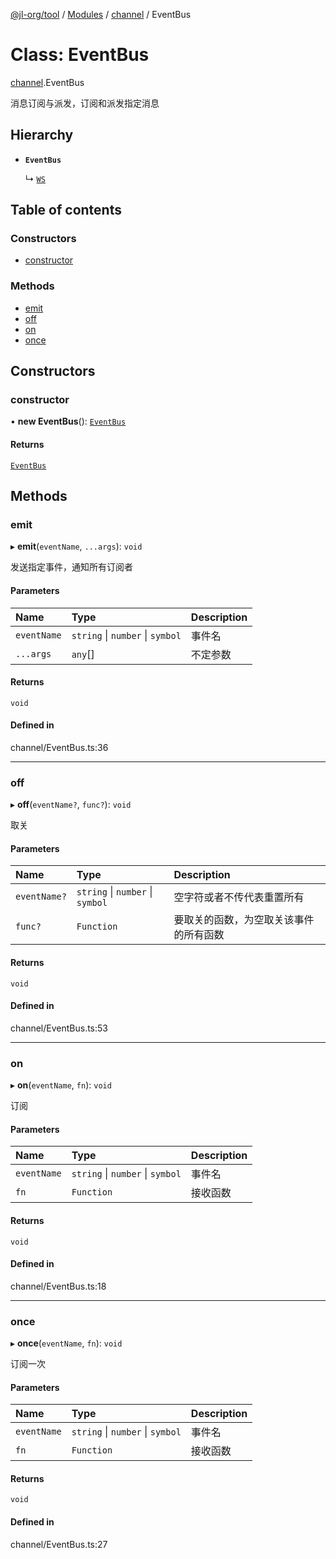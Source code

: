 [@jl-org/tool](../README.md) / [Modules](../modules.md) / [channel](../modules/channel.md) / EventBus

# Class: EventBus

[channel](../modules/channel.md).EventBus

消息订阅与派发，订阅和派发指定消息

## Hierarchy

- **`EventBus`**

  ↳ [`WS`](http.WS.md)

## Table of contents

### Constructors

- [constructor](channel.EventBus.md#constructor)

### Methods

- [emit](channel.EventBus.md#emit)
- [off](channel.EventBus.md#off)
- [on](channel.EventBus.md#on)
- [once](channel.EventBus.md#once)

## Constructors

### constructor

• **new EventBus**(): [`EventBus`](channel.EventBus.md)

#### Returns

[`EventBus`](channel.EventBus.md)

## Methods

### emit

▸ **emit**(`eventName`, `...args`): `void`

发送指定事件，通知所有订阅者

#### Parameters

| Name | Type | Description |
| :------ | :------ | :------ |
| `eventName` | `string` \| `number` \| `symbol` | 事件名 |
| `...args` | `any`[] | 不定参数 |

#### Returns

`void`

#### Defined in

channel/EventBus.ts:36

___

### off

▸ **off**(`eventName?`, `func?`): `void`

取关

#### Parameters

| Name | Type | Description |
| :------ | :------ | :------ |
| `eventName?` | `string` \| `number` \| `symbol` | 空字符或者不传代表重置所有 |
| `func?` | `Function` | 要取关的函数，为空取关该事件的所有函数 |

#### Returns

`void`

#### Defined in

channel/EventBus.ts:53

___

### on

▸ **on**(`eventName`, `fn`): `void`

订阅

#### Parameters

| Name | Type | Description |
| :------ | :------ | :------ |
| `eventName` | `string` \| `number` \| `symbol` | 事件名 |
| `fn` | `Function` | 接收函数 |

#### Returns

`void`

#### Defined in

channel/EventBus.ts:18

___

### once

▸ **once**(`eventName`, `fn`): `void`

订阅一次

#### Parameters

| Name | Type | Description |
| :------ | :------ | :------ |
| `eventName` | `string` \| `number` \| `symbol` | 事件名 |
| `fn` | `Function` | 接收函数 |

#### Returns

`void`

#### Defined in

channel/EventBus.ts:27

